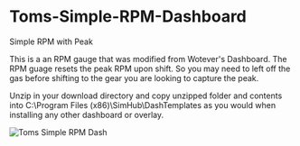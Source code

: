 # Toms-Simple-RPM-Dashboard
Simple RPM with Peak

This is a an RPM gauge that was modified from Wotever's Dashboard.  The RPM guage resets the peak RPM upon shift.  So you may need to left off the gas before shifting to the gear you are looking to capture the peak.


Unzip in your download directory and copy unzipped folder and contents into C:\Program Files (x86)\SimHub\DashTemplates as you would when installing any other dashboard or overlay.


![Toms Simple RPM Dash](https://user-images.githubusercontent.com/8271391/139535741-ef1b7792-086c-46bf-b5d3-f1e7bb5b2765.png)
